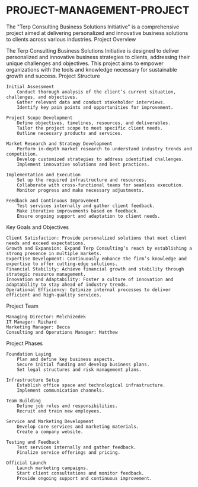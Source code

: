 # PROJECT-MANAGEMENT-PROJECT
The "Terp Consulting Business Solutions Initiative" is a comprehensive project aimed at delivering personalized and innovative business solutions to clients across various industries. 
Project Overview

The Terp Consulting Business Solutions Initiative is designed to deliver personalized and innovative business strategies to clients, addressing their unique challenges and objectives. This project aims to empower organizations with the tools and knowledge necessary for sustainable growth and success.
Project Structure

    Initial Assessment
        Conduct thorough analysis of the client’s current situation, challenges, and objectives.
        Gather relevant data and conduct stakeholder interviews.
        Identify key pain points and opportunities for improvement.

    Project Scope Development
        Define objectives, timelines, resources, and deliverables.
        Tailor the project scope to meet specific client needs.
        Outline necessary products and services.

    Market Research and Strategy Development
        Perform in-depth market research to understand industry trends and competition.
        Develop customized strategies to address identified challenges.
        Implement innovative solutions and best practices.

    Implementation and Execution
        Set up the required infrastructure and resources.
        Collaborate with cross-functional teams for seamless execution.
        Monitor progress and make necessary adjustments.

    Feedback and Continuous Improvement
        Test services internally and gather client feedback.
        Make iterative improvements based on feedback.
        Ensure ongoing support and adaptation to client needs.

Key Goals and Objectives

    Client Satisfaction: Provide personalized solutions that meet client needs and exceed expectations.
    Growth and Expansion: Expand Terp Consulting’s reach by establishing a strong presence in multiple markets.
    Expertise Development: Continuously enhance the firm’s knowledge and expertise to offer cutting-edge solutions.
    Financial Stability: Achieve financial growth and stability through strategic resource management.
    Innovation and Adaptability: Foster a culture of innovation and adaptability to stay ahead of industry trends.
    Operational Efficiency: Optimize internal processes to deliver efficient and high-quality services.

Project Team

    Managing Director: Melchizedek
    IT Manager: Richard
    Marketing Manager: Becca
    Consulting and Operations Manager: Matthew

Project Phases

    Foundation Laying
        Plan and define key business aspects.
        Secure initial funding and develop business plans.
        Set legal structures and risk management plans.

    Infrastructure Setup
        Establish office space and technological infrastructure.
        Implement communication channels.

    Team Building
        Define job roles and responsibilities.
        Recruit and train new employees.

    Service and Marketing Development
        Develop core services and marketing materials.
        Create a company website.

    Testing and Feedback
        Test services internally and gather feedback.
        Finalize service offerings and pricing.

    Official Launch
        Launch marketing campaigns.
        Start client consultations and monitor feedback.
        Provide ongoing support and continuous improvement.
